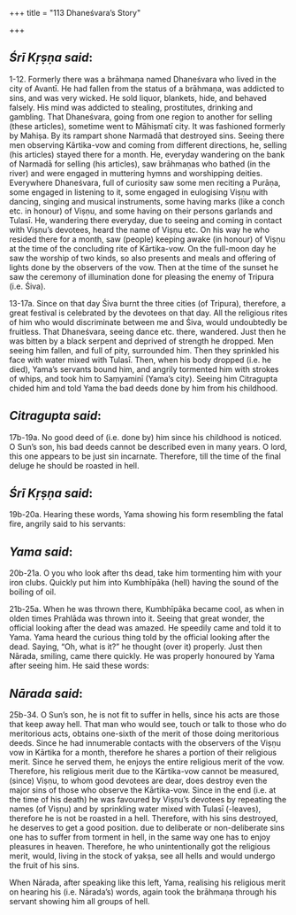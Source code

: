 +++
title = "113 Dhaneśvara’s Story"

+++
 

## *Śrī Kṛṣṇa said*:

1-12. Formerly there was a brāhmaṇa named Dhaneśvara who lived in the city of Avantī. He had fallen from the status of a brāhmaṇa, was addicted to sins, and was very wicked. He sold liquor, blankets, hide, and behaved falsely. His mind was addicted to stealing, prostitutes, drinking and gambling. That Dhaneśvara, going from one region to another for selling (these articles), sometime went to Māhiṣmatī city. It was fashioned formerly by Mahiṣa. By its rampart shone Narmadā that destroyed sins. Seeing there men observing Kārtika-vow and coming from different directions, he, selling (his articles) stayed there for a month. He, everyday wandering on the bank of Narmadā for selling (his articles), saw brāhmaṇas who bathed (in the river) and were engaged in muttering hymns and worshipping deities. Everywhere Dhaneśvara, full of curiosity saw some men reciting a Purāṇa, some engaged in listening to it, some engaged in eulogising Viṣṇu with dancing, singing and musical instruments, some having marks (like a conch etc. in honour) of Viṣṇu, and some having on their persons garlands and Tulasī. He, wandering there everyday, due to seeing and coming in contact with Viṣṇu’s devotees, heard the name of Viṣṇu etc. On his way he who resided there for a month, saw (people) keeping awake (in honour) of Viṣṇu at the time of the concluding rite of Kārtika-vow. On the full-moon day he saw the worship of two kinds, so also presents and meals and offering of lights done by the observers of the vow. Then at the time of the sunset he saw the ceremony of illumination done for pleasing the enemy of Tripura (i.e. Śiva).

13-17a. Since on that day Śiva burnt the three cities (of Tripura), therefore, a great festival is celebrated by the devotees on that day. All the religious rites of him who would discriminate between me and Śiva, would undoubtedly be fruitless. That Dhaneśvara, seeing dance etc. there, wandered. Just then he was bitten by a black serpent and deprived of strength he dropped. Men seeing him fallen, and full of pity, surrounded him. Then they sprinkled his face with water mixed with Tulasī. Then, when his body dropped (i.e. he died), Yama’s servants bound him, and angrily tormented him with strokes of whips, and took him to Saṃyaminī (Yama’s city). Seeing him Citragupta chided him and told Yama the bad deeds done by him from his childhood.

## *Citragupta said*:

17b-19a. No good deed of (i.e. done by) him since his childhood is noticed. O Sun’s son, his bad deeds cannot be described even in many years. O lord, this one appears to be just sin incarnate. Therefore, till the time of the final deluge he should be roasted in hell.

## *Śrī Kṛṣṇa said*:

19b-20a. Hearing these words, Yama showing his form resembling the fatal fire, angrily said to his servants:

## *Yama said*:

20b-21a. O you who look after ths dead, take him tormenting him with your iron clubs. Quickly put him into Kumbhīpāka (hell) having the sound of the boiling of oil.

21b-25a. When he was thrown there, Kumbhīpāka became cool, as when in olden times Prahlāda was thrown into it. Seeing that great wonder, the official looking after the dead was amazed. He speedily came and told it to Yama. Yama heard the curious thing told by the official looking after the dead. Saying, “Oh, what is it?” he thought (over it) properly. Just then Nārada, smiling, came there quickly. He was properly honoured by Yama after seeing him. He said these words:

## *Nārada said*:

25b-34. O Sun’s son, he is not fit to suffer in hells, since his acts are those that keep away hell. That man who would see, touch or talk to those who do meritorious acts, obtains one-sixth of the merit of those doing meritorious deeds. Since he had innumerable contacts with the observers of the Viṣṇu vow in Kārtika for a month, therefore he shares a portion of their religious merit. Since he served them, he enjoys the entire religious merit of the vow. Therefore, his religious merit due to the Kārtika-vow cannot be measured, (since) Viṣṇu, to whom good devotees are dear, does destroy even the major sins of those who observe the Kārtika-vow. Since in the end (i.e. at the time of his death) he was favoured by Viṣṇu’s devotees by repeating the names (of Viṣṇu) and by sprinkling water mixed with Tulasī (-leaves), therefore he is not be roasted in a hell. Therefore, with his sins destroyed, he deserves to get a good position. due to deliberate or non-deliberate sins one has to suffer from torment in hell, in the same way one has to enjoy pleasures in heaven. Therefore, he who unintentionally got the religious merit, would, living in the stock of yakṣa, see all hells and would undergo the fruit of his sins.

When Nārada, after speaking like this left, Yama, realising his religious merit on hearing his (i.e. Nārada’s) words, again took the brāhmaṇa through his servant showing him all groups of hell.


